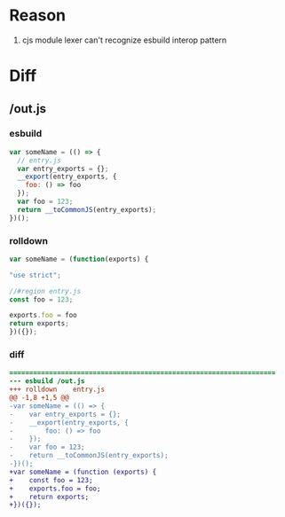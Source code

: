 # Reason
1. cjs module lexer can't recognize esbuild interop pattern
# Diff
## /out.js
### esbuild
```js
var someName = (() => {
  // entry.js
  var entry_exports = {};
  __export(entry_exports, {
    foo: () => foo
  });
  var foo = 123;
  return __toCommonJS(entry_exports);
})();
```
### rolldown
```js
var someName = (function(exports) {

"use strict";

//#region entry.js
const foo = 123;

exports.foo = foo
return exports;
})({});
```
### diff
```diff
===================================================================
--- esbuild	/out.js
+++ rolldown	entry.js
@@ -1,8 +1,5 @@
-var someName = (() => {
-    var entry_exports = {};
-    __export(entry_exports, {
-        foo: () => foo
-    });
-    var foo = 123;
-    return __toCommonJS(entry_exports);
-})();
+var someName = (function (exports) {
+    const foo = 123;
+    exports.foo = foo;
+    return exports;
+})({});

```